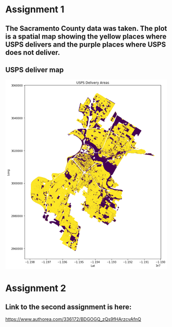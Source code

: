 # Assignment 1

## The Sacramento County data was taken. The plot is a spatial map showing the yellow places where USPS delivers and the purple places where USPS does not deliver. 

## USPS deliver map 
![Delivery Map](plot_delivery.png)

# Assignment 2
## Link to the second assignment is here:
https://www.authorea.com/336172/BDGOGQ_zQs9fHArzcvAfnQ
